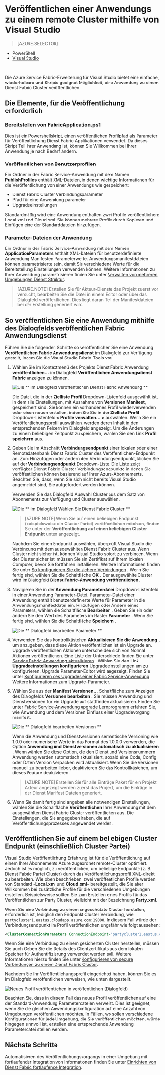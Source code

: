 <properties
    pageTitle="Veröffentlichen eine app zu einem remote Cluster mit Visual Studio | Microsoft Azure"
    description="Erfahren Sie, wie eine Anwendung zu einem Remotedienst Fabric Cluster mithilfe von Visual Studio veröffentlichen."
    services="service-fabric"
    documentationCenter="na"
    authors="cawams"
    manager="timlt"
    editor="" />

<tags
    ms.service="multiple"
    ms.devlang="dotnet"
    ms.topic="article"
    ms.tgt_pltfrm="na"
    ms.workload="multiple"
    ms.date="07/29/2016"
    ms.author="cawa" />

# <a name="publish-an-application-to-a-remote-cluster-by-using-visual-studio"></a>Veröffentlichen einer Anwendungs zu einem remote Cluster mithilfe von Visual Studio

> [AZURE.SELECTOR]
- [PowerShell](service-fabric-deploy-remove-applications.md)
- [Visual Studio](service-fabric-publish-app-remote-cluster.md)

<br/>

Die Azure Service Fabric-Erweiterung für Visual Studio bietet eine einfache, wiederholbare und Skripts geeignet Möglichkeit, eine Anwendung zu einem Dienst Fabric Cluster veröffentlichen.

## <a name="the-artifacts-required-for-publishing"></a>Die Elemente, für die Veröffentlichung erforderlich

### <a name="deploy-fabricapplicationps1"></a>Bereitstellen von FabricApplication.ps1

Dies ist ein Powershellskript, einen veröffentlichen Profilpfad als Parameter für Veröffentlichung Dienst Fabric Applikationen verwendet. Da dieses Skript Teil Ihrer Anwendung ist, können Sie Willkommen bei Ihrer Anwendung je nach Bedarf ändern.

### <a name="publish-profiles"></a>Veröffentlichen von Benutzerprofilen

Ein Ordner in der Fabric Service-Anwendung mit dem Namen **PublishProfiles** enthält XML-Dateien, in denen wichtige Informationen für die Veröffentlichung von einer Anwendungs wie gespeichert:

- Dienst Fabric Cluster Verbindungsparameter
- Pfad für eine Anwendung parameter
- Upgradeeinstellungen

Standardmäßig wird eine Anwendung enthalten zwei Profile veröffentlichen: Local.xml und Cloud.xml. Sie können mehrere Profile durch Kopieren und Einfügen eine der Standarddateien hinzufügen.

### <a name="application-parameter-files"></a>Parameter-Dateien der Anwendung

Ein Ordner in der Fabric Service-Anwendung mit dem Namen **ApplicationParameters** enthält XML-Dateien für benutzerdefinierte Anwendung Manifesten Parameterwerte. Anwendungsmanifestdateien können parametrisierte sein, damit Sie verschiedene Werte für die Bereitstellung Einstellungen verwenden können. Weitere Informationen zu Ihrer Anwendung parametrisieren finden Sie unter [Verwalten von mehreren Umgebungen Dienst Struktur](service-fabric-manage-multiple-environment-app-configuration.md).

>[AZURE.NOTE] Erstellen Sie für Akteur-Dienste das Projekt zuerst vor versucht, bearbeiten Sie die Datei in einem Editor oder über das Dialogfeld veröffentlichen. Dies liegt daran Teil der Manifestdateien bei der Erstellung generiert wird.

## <a name="to-publish-an-application-by-using-the-publish-service-fabric-application-dialog-box"></a>So veröffentlichen Sie eine Anwendung mithilfe des Dialogfelds veröffentlichen Fabric Anwendungsdienst

Führen Sie die folgenden Schritte so veröffentlichen Sie eine Anwendung **Veröffentlichen Fabric Anwendungsdienst** im Dialogfeld zur Verfügung gestellt, indem Sie die Visual Studio Fabric-Tools vor.

1. Wählen Sie im Kontextmenü des Projekts Dienst Fabric Anwendung **veröffentlichen...** im Dialogfeld **Veröffentlichen Anwendungsdienst Fabric** anzeigen zu können.

    ![Die ** im Dialogfeld veröffentlichen Dienst Fabric Anwendung **][0]

    Die Datei, die in der **Zielliste Profil** Dropdown-Listenfeld ausgewählt ist, in dem alle Einstellungen, mit Ausnahme von **Versionen Manifest**, gespeichert sind. Sie können ein vorhandenes Profil wiederverwenden oder einen neuen erstellen, indem Sie Sie in der **Zielliste Profil** Dropdown-Listenfeld **< Profile verwalten... >** auswählen. Wenn Sie ein Veröffentlichungsprofil auswählen, werden deren Inhalt in den entsprechenden Feldern im Dialogfeld angezeigt. Um die Änderungen zu einem beliebigen Zeitpunkt zu speichern, wählen Sie den Link **Profil speichern** aus.    

2. Geben Sie im Abschnitt **Verbindungsendpunkt** einer lokalen oder einer Remotedatenbank Dienst Fabric Cluster des Veröffentlichen-Endpunkt an. Zum Hinzufügen oder ändern den Verbindungsendpunkt, klicken Sie auf der **Verbindungsendpunkt** Dropdown-Liste. Die Liste zeigt verfügbar Dienst Fabric Cluster Verbindungsendpunkte in denen Sie veröffentlichen können basierend auf Ihrer Azure-Abonnements. Beachten Sie, dass, wenn Sie sich nicht bereits Visual Studio angemeldet sind, Sie aufgefordert werden können.

    Verwenden Sie das Dialogfeld Auswahl Cluster aus dem Satz von Abonnements zur Verfügung und Cluster auswählen.

    ![Die ** im Dialogfeld Wählen Sie Dienst Fabric Cluster **][1]

    >[AZURE.NOTE] Wenn Sie auf einen beliebigen Endpunkt (beispielsweise ein Cluster Partei) veröffentlichen möchten, finden Sie unter der **Veröffentlichung auf einen beliebigen Cluster Endpunkt** unten angezeigt.

    Nachdem Sie einen Endpunkt auswählen, überprüft Visual Studio die Verbindung mit dem ausgewählten Dienst Fabric Cluster aus. Wenn Cluster nicht sicher ist, können Visual Studio sofort zu verbinden. Wenn der Cluster sicher ist, müssen Sie ein Zertifikat auf Ihrem lokalen Computer, bevor Sie fortfahren installieren. Weitere Informationen finden Sie unter [So konfigurieren Sie die sichere Verbindungen](service-fabric-visualstudio-configure-secure-connections.md) . Wenn Sie fertig sind, wählen Sie die Schaltfläche **OK** . Der ausgewählte Cluster wird im Dialogfeld **Dienst Fabric-Anwendung veröffentlichen** .

3. Navigieren Sie in der **Anwendung Parameterdatei** Dropdown-Listenfeld in einer Anwendung Parameter-Datei. Parameter-Datei einer Anwendung enthält benutzerdefinierte Werte für Parameter in die Anwendungsmanifestdatei ein. Hinzufügen oder Ändern eines Parameters, wählen die Schaltfläche **Bearbeiten** . Geben Sie ein oder ändern Sie den Wert des Parameters im Raster **Parameter** . Wenn Sie fertig sind, wählen Sie die Schaltfläche **Speichern** .

    ![Die ** Dialogfeld bearbeiten Parameter **][2]

4. Verwenden Sie das Kontrollkästchen **Aktualisieren Sie die Anwendung** , um anzugeben, dass diese Aktion veröffentlichen ist ein Upgrade an. Upgrade veröffentlichen Aktionen unterscheiden sich von Normal Aktionen veröffentlichen. Eine Liste der Unterschiede finden Sie unter [Service Fabric Anwendung aktualisieren](service-fabric-application-upgrade.md) . Wählen Sie den Link **Upgradeeinstellungen konfigurieren** Upgradeeinstellungen um zu konfigurieren. Upgrade Parameter-Editor wird angezeigt. Finden Sie unter [Konfigurieren des Upgrades einer Fabric Service-Anwendung](service-fabric-visualstudio-configure-upgrade.md) Weitere Informationen zum Upgrade-Parameter.

5. Wählen Sie aus der **Manifest Versionen...** Schaltfläche zum Anzeigen des Dialogfelds **Versionen bearbeiten** . Sie müssen Anwendung und Dienstversionen für ein Upgrade auf stattfinden aktualisieren. Finden Sie unter [Fabric Service-Anwendung upgrade Lernprogramm](service-fabric-application-upgrade-tutorial.md) erfahren Sie, wie Anwendung und dem Versionen Einfluss einer Upgradevorgang manifest.

    ![Die ** Dialogfeld bearbeiten Versionen **][3]

    Wenn die Anwendung und Dienstversionen semantische Versioning wie 1.0.0 oder numerische Werte in das Format des 1.0.0.0 verwenden, die Option **Anwendung und Dienstversionen automatisch zu aktualisieren** . Wenn wählen Sie diese Option, die den Dienst und Versionsnummern Anwendung werden automatisch aktualisiert, sobald eine Code, Config oder Daten Version Verpacken wird aktualisiert. Wenn Sie die Versionen manuell zu bearbeiten lieber, deaktivieren Sie das Kontrollkästchen, um dieses Feature deaktivieren.

    >[AZURE.NOTE] Erstellen Sie für alle Einträge Paket für ein Projekt Akteur angezeigt werden zuerst das Projekt, um die Einträge in der Dienst Manifest Dateien generiert.

6. Wenn Sie damit fertig sind angeben alle notwendigen Einstellungen, wählen Sie die Schaltfläche **Veröffentlichen** Ihrer Anwendung mit dem ausgewählten Dienst Fabric Cluster veröffentlichen aus. Die Einstellungen, die Sie angegeben haben, die auf Veröffentlichungsprozesses angewendet werden.

## <a name="publish-to-an-arbitrary-cluster-endpoint-including-party-clusters"></a>Veröffentlichen Sie auf einem beliebigen Cluster Endpunkt (einschließlich Cluster Partei)

Visual Studio Veröffentlichung Erfahrung ist für die Veröffentlichung auf einem Ihrer Abonnements Azure zugeordnet remote-Cluster optimiert. Jedoch ist es möglich, zu veröffentlichen, um beliebige Endpunkte (z. B. Dienst Fabric Partei Cluster) durch das Veröffentlichungsprofil XML-direkt zu bearbeiten. Wie oben beschrieben, zwei veröffentlichen Profile werden von Standard -**Local.xml** und **Cloud.xml**– bereitgestellt, die Sie aber Willkommen bei zusätzliche Profile für die verschiedenen Umgebungen erstellen. Beispielsweise sollten Sie zum Erstellen eines Profils für das Veröffentlichen zur Party Cluster, vielleicht mit der Bezeichnung **Party.xml**.

Wenn Sie eine Verbindung zu einem ungeschützte Cluster herstellen, erforderlich ist, lediglich den Endpunkt Cluster Verbindung, wie `partycluster1.eastus.cloudapp.azure.com:19000`. In diesem Fall würde der Verbindungsendpunkt im Profil veröffentlichen ungefähr wie folgt aussehen:

```XML
<ClusterConnectionParameters ConnectionEndpoint="partycluster1.eastus.cloudapp.azure.com:19000" />
```

  Wenn Sie eine Verbindung zu einem gesicherten Cluster herstellen, müssen Sie auch Geben Sie die Details des Clientzertifikats aus dem lokalen Speicher für Authentifizierung verwendet werden soll. Weitere Informationen hierzu finden Sie unter [Konfigurieren von secure Verbindungen zu einem Dienst Fabric Cluster](service-fabric-visualstudio-configure-secure-connections.md).

  Nachdem Sie Ihr Veröffentlichungsprofil eingerichtet haben, können Sie es im Dialogfeld veröffentlichen verweisen, wie unten dargestellt.

  ![Neues Profil veröffentlichen in veröffentlichen (Dialogfeld)][4]

  Beachten Sie, dass in diesem Fall das neues Profil veröffentlichen auf eine der Standard-Anwendung Parameterdateien verweist. Dies ist geeignet, wenn Sie die gleichen Anwendungskonfiguration auf eine Anzahl von Umgebungen veröffentlichen möchten. In Fällen, wo sollen verschiedene Konfigurationen für jede Umgebung, die Sie veröffentlichen möchten, würde hingegen sinnvoll ist, erstellen eine entsprechende Anwendung Parameterdatei stellen werden.

## <a name="next-steps"></a>Nächste Schritte

Automatisieren des Veröffentlichungsvorgangs in einer Umgebung mit fortlaufender Integration von Informationen finden Sie unter [Einrichten von Dienst Fabric fortlaufende Integration](service-fabric-set-up-continuous-integration.md).


[0]: ./media/service-fabric-publish-app-remote-cluster/PublishDialog.png
[1]: ./media/service-fabric-publish-app-remote-cluster/SelectCluster.png
[2]: ./media/service-fabric-publish-app-remote-cluster/EditParams.png
[3]: ./media/service-fabric-publish-app-remote-cluster/EditVersions.png
[4]: ./media/service-fabric-publish-app-remote-cluster/publish-to-party-cluster.png
